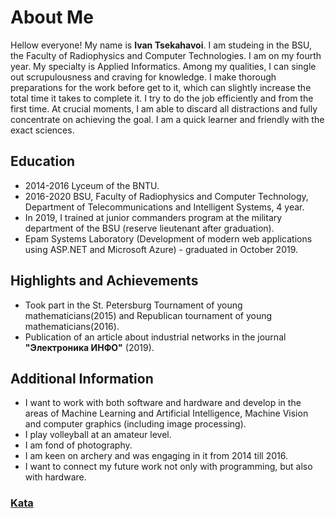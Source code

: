 # About Me

Hellow everyone! My name is **Ivan Tsekahavoi**.
I am studeing in the BSU, the Faculty of Radiophysics and Computer Technologies. I am on my fourth year. My specialty is Applied Informatics. Among my qualities, I can single out scrupulousness and craving for knowledge. I make thorough preparations for the work before get to it, which can slightly increase the total time it takes to complete it. I try to do the job efficiently and from the first time. At crucial moments, I am able to discard all distractions and fully concentrate on achieving the goal. I am a quick learner and friendly with the exact sciences.

## Education

- 2014-2016 Lyceum of the BNTU.
- 2016-2020 BSU, Faculty of Radiophysics and Computer Technology, Department of Telecommunications and Intelligent Systems, 4 year.
- In 2019, I trained at junior commanders program at the military department of the BSU (reserve lieutenant after graduation).
- Epam Systems Laboratory (Development of modern web applications using ASP.NET and Microsoft Azure) - graduated in October 2019.

## Highlights and Achievements

- Took part in the St. Petersburg Tournament of young mathematicians(2015) and Republican tournament of young mathematicians(2016).
- Publication of an article about industrial networks in the journal **"Электроника ИНФО"** (2019).

## Additional Information

- I want to work with both software and hardware and develop in the areas of Machine Learning and Artificial Intelligence, Machine Vision and computer graphics (including image processing).
- I play volleyball at an amateur level.
- I am fond of photography.
- I am keen on archery and was engaging in it from 2014 till 2016.
- I want to connect my future work not only with programming, but also with hardware.

### [Kata](https://www.codewars.com/users/VanyaTsekhavoi)
